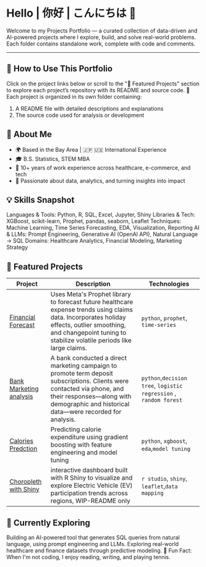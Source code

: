 # Hello | 你好 | こんにちは 👋

Welcome to my Projects Portfolio — a curated collection of data-driven and AI-powered projects where I explore, build, and solve real-world problems.
Each folder contains standalone work, complete with code and comments.

---

## 📖 How to Use This Portfolio
Click on the project links below or scroll to the "🚀 Featured Projects" section to explore each project’s repository with its README and source code.
📁 Each project is organized in its own folder containing:
1. A README file with detailed descriptions and explanations
2. The source code used for analysis or development

## 👤 About Me

- 🌍 Based in the Bay Area | 🇯🇵 🇺🇸 International Experience  
- 🎓 B.S. Statistics, STEM MBA 
- 💼 10+ years of work experience across healthcare, e-commerce, and tech  
- 🧠 Passionate about data, analytics, and turning insights into impact  

## 💡 Skills Snapshot

Languages & Tools: Python, R, SQL, Excel, Jupyter, Shiny
Libraries & Tech: XGBoost, scikit-learn, Prophet, pandas, seaborn, Leaflet
Techniques: Machine Learning, Time Series Forecasting, EDA, Visualization, Reporting
AI & LLMs: Prompt Engineering, Generative AI (OpenAI API), Natural Language → SQL
Domains: Healthcare Analytics, Financial Modeling, Marketing Strategy


## 🚀 Featured Projects

| Project | Description | Technologies |
|--------|-------------|--------------|
| [Financial Forecast]() | Uses Meta's Prophet library to forecast future healthcare expense trends using claims data. Incorporates holiday effects, outlier smoothing, and changepoint tuning to stabilize volatile periods like large claims.  | `python`, `prophet`, `time-series` |
| [Bank Marketing analysis](https://github.com/ylds/banking-analysis) | A bank conducted a direct marketing campaign to promote term deposit subscriptions. Clients were contacted via phone, and their responses—along with demographic and historical data—were recorded for analysis. | `python`,`decision tree`, `logistic regression` , `random forest`|
| [Calories Predction](https://github.com/ylds/xgb_calories) | Predicting calorie expenditure using gradient boosting with feature engineering and model tuning | `python`, `xgboost`, `eda`,`model tuning` |
| [Choropleth with Shiny](https://github.com/ylds/ev_participation) | interactive dashboard built with R Shiny to visualize and explore Electric Vehicle (EV) participation trends across regions, WIP-README only  | `r studio`, `shiny`, `leaflet`,`data mapping` |

## 🔭 Currently Exploring
Building an AI-powered tool that generates SQL queries from natural language, using prompt engineering and LLMs.
Exploring real-world healthcare and finance datasets through predictive modeling.
🎾 Fun Fact: When I'm not coding, I enjoy reading, writing, and playing tennis.
